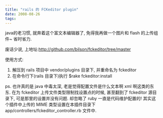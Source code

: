 ```yaml
---
title: "rails 的 FCKeditor plugin"
date: 2008-08-26
tags:
---
```


java的老习惯, 就奔着这个富文本编辑器了, 免得我再做一个图片和 flash 的上传组件~ 省时省力.

废话少说, 上地址:<a href="http://github.com/bilson/fckeditor/tree/master" target="_blank">http://github.com/bilson/fckeditor/tree/master</a>

使用方式: 
1. 解压到 rails 项目中 vendor/plugins 目录下, 并重命名为 fckeditor
2. 在命令行下(rails 目录下)执行 $rake fckeditor:install

ps. 也许真的是 java 中毒太深, 老是觉得配置文件是什么文本啊 xml 啊这类的东东. 在为 fckeditor 上传文件类型限制找设置点的时候, 甚至翻到了 fckeditor 源目录下, 可是那里的设置并没有问题. 却忽略了 ruby 一直是代码维护配置的! 其实这个插件中上传的 MIME 类型设置在本插件目录下 app/controllers/fckeditor_controller.rb 文件中.
